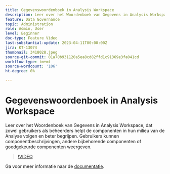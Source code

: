 ```yaml
---
title: Gegevenswoordenboek in Analysis Workspace
description: Leer over het Woordenboek van Gegevens in Analysis Workspace, dat zowel gebruikers als beheerders helpt de componenten in hun milieu van de Analyse volgen en beter begrijpen. Gebruikers kunnen componentbeschrijvingen, andere bijbehorende componenten of goedgekeurde componenten weergeven.
feature: Data Governance
topic: Administration
role: Admin, User
level: Beginner
doc-type: Feature Video
last-substantial-update: 2023-04-11T00:00:00Z
jira: KT-13074
thumbnail: 3418028.jpeg
source-git-commit: 01a70b931120a5ea8cd82ffd1c91369e3fa041cd
workflow-type: tm+mt
source-wordcount: '106'
ht-degree: 0%

---
```



# Gegevenswoordenboek in Analysis Workspace

Leer over het Woordenboek van Gegevens in Analysis Workspace, dat zowel gebruikers als beheerders helpt de componenten in hun milieu van de Analyse volgen en beter begrijpen. Gebruikers kunnen componentbeschrijvingen, andere bijbehorende componenten of goedgekeurde componenten weergeven.

>[!VIDEO](https://video.tv.adobe.com/v/3418028/?quality=12&learn=on)

Ga voor meer informatie naar de [documentatie](https://experienceleague.adobe.com/docs/analytics/analyze/analysis-workspace/components/data-dictionary/data-dictionary-overview.html?lang=en).
